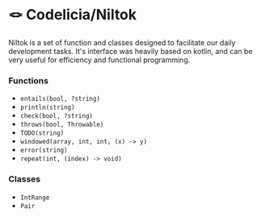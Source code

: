 # 🪢 Codelicia/Niltok

Niltok is a set of function and classes designed to facilitate our
daily development tasks. It's interface was heavily based on kotlin,
and can be very useful for efficiency and functional programming.

### Functions

- `entails(bool, ?string)`
- `println(string)`
- `check(bool, ?string)`
- `throws(bool, Throwable)`
- `TODO(string)`
- `windowed(array, int, int, (x) -> y)`
- `error(string)`
- `repeat(int, (index) -> void)`

### Classes

- `IntRange`
- `Pair`